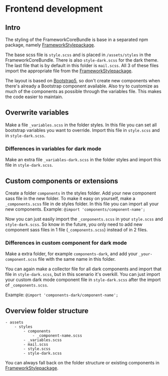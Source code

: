 # Frontend development

## Intro

The styling of the FrameworkCoreBundle is base in a separated npm package, namely [FrameworkStylepackage](https://github.com/sumocoders/frameworkStylePackage).

The base scss file is `style.scss` and is placed in `/assets/styles` in the FrameworkCoreBundle.
There is also `style-dark.scss` for the dark theme. The last file that is by default in this folder is `mail.scss`.
All 3 of these files import the appropriate file from the [FrameworkStylepackage](https://github.com/sumocoders/frameworkStylePackage).

The layout is based on [Bootstrap5](https://getbootstrap.com/docs/5.1/getting-started/introduction/), so don't create new components when there's
already a Bootstrap component available. Also try to customize as much of the
components as possible through the variables file. This makes the code easier to maintain.

## Overwrite variables
Make a file `_variables.scss` in the folder styles. In this file you can set all bootstrap variables you want to override.
Import this file in `style.scss` and in `style-dark.scss`.

### Differences in variables for dark mode
Make an extra file `_variables-dark.scss` in the folder styles and import this file in `style-dark.scss`.

## Custom components or extensions
Create a folder `components` in the styles folder. Add your new component sass file in the new folder.
To make it easy on yourself, make a `_components.scss` file in de styles folder. In this file you can import all your new components.
Example: `@import 'components/component-name';`

Now you can just easily import the `_conponents.scss` in your `style.scss` and `style-dark.scss`.
So know in the future, you only need to add new component sass files in 1 file (`_components.scss`) instead of in 2 files.

### Differences in custom component for dark mode
Make a extra folder, for example `components-dark`, and add your `_your-component.scss` file with the same name in this folder.

You can again make a collector file for all dark components and import that file in `style-dark.scss`, 
but in this scenario it's overkill.
You can just import your custom dark mode component file in `style-dark.scss` after the import of `_components.scss`.

Example: `@import 'components-dark/component-name';`


## Overview folder structure
```$xslt
- assets
    - styles
        - components
            - _component-name.scss
        - _variables.scss
        - mail.scss
        - style.scss
        - style-dark.scss
```

You can always fall back on the folder structure or existing components in [FrameworkStylepackage](https://github.com/sumocoders/FrameworkStylePackage/tree/master/src/sass).

